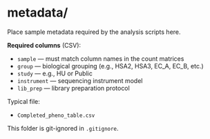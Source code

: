 # metadata/

Place sample metadata required by the analysis scripts here.

**Required columns** (CSV):
- `sample`       — must match column names in the count matrices
- `group`        — biological grouping (e.g., HSA2, HSA3, EC_A, EC_B, etc.)
- `study`        — e.g., HU or Public
- `instrument`   — sequencing instrument model
- `lib_prep`     — library preparation protocol

Typical file:
- `Completed_pheno_table.csv`

This folder is git-ignored in `.gitignore`.
